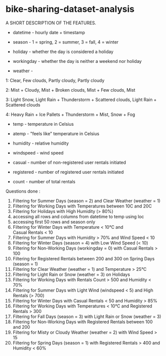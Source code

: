 # bike-sharing-dataset-analysis

A SHORT DESCRIPTION OF THE FEATURES.

* datetime - hourly date + timestamp

* season - 1 = spring, 2 = summer, 3 = fall, 4 = winter

* holiday - whether the day is considered a holiday

* workingday - whether the day is neither a weekend nor holiday

* weather -

1: Clear, Few clouds, Partly cloudy, Partly cloudy

2: Mist + Cloudy, Mist + Broken clouds, Mist + Few clouds, Mist

3: Light Snow, Light Rain + Thunderstorm + Scattered clouds, Light Rain + Scattered clouds

4: Heavy Rain + Ice Pallets + Thunderstorm + Mist, Snow + Fog

* temp - temperature in Celsius

* atemp - "feels like" temperature in Celsius

* humidity - relative humidity

* windspeed - wind speed

* casual - number of non-registered user rentals initiated

* registered - number of registered user rentals initiated

* count - number of total rentals

Questions done :

1) Filtering for Summer Days (season = 2) and Clear Weather (weather = 1)
2) Filtering for Working Days with Temperatures between 10C and 20C
3) Filtering for Holidays with High Humidity (> 80%)
4) accessing all rows and columns from datetime to temp using loc
5) accessing first 50 rows and season only
6) Filtering for Winter Days with Temperature < 10°C and Casual Rentals < 10
7) Filtering for Summer Days with Humidity > 70% and Wind Speed < 10
8) Filtering for Winter Days (season = 4) with Low Wind Speed (< 10)
9) Filtering for Non-Working Days (workingday = 0) with Casual Rentals > 100
10) Filtering for Registered Rentals between 200 and 300 on Spring Days (season = 1)
11) Filtering for Clear Weather (weather = 1) and Temperature > 25°C
12) Filtering for Light Rain or Snow (weather = 3) on Holidays
13) Filtering for Working Days with Rentals Count > 500 and Humidity < 70%
14) Filtering for Summer Days with Light Wind (windspeed < 5) and High Rentals (> 700)
15) Filtering for Winter Days with Casual Rentals < 50 and Humidity > 85%
16) Filtering for Working Days with Temperatures < 10°C and Registered Rentals > 300
17) Filtering for Fall Days (season = 3) with Light Rain or Snow (weather = 3)
18) Filtering for Non-Working Days with Registered Rentals between 100 and 200
19) Filtering for Misty or Cloudy Weather (weather = 2) with Wind Speed > 15
20) Filtering for Spring Days (season = 1) with Registered Rentals > 400 and Humidity < 60%
